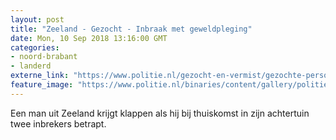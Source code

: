 ```yaml
---
layout: post
title: "Zeeland - Gezocht - Inbraak met geweldpleging"
date: Mon, 10 Sep 2018 13:16:00 GMT
categories: 
- noord-brabant 
- landerd 
externe_link: "https://www.politie.nl/gezocht-en-vermist/gezochte-personen/2018/september/09-inbraak-met-geweldpleging.html"
feature_image: "https://www.politie.nl/binaries/content/gallery/politie/gezocht/verdachten/2018/september/09-ob/inbraak-geweld-zeeland-04.jpg"
---
```


Een man uit Zeeland krijgt klappen als hij bij thuiskomst in zijn achtertuin twee inbrekers betrapt.
